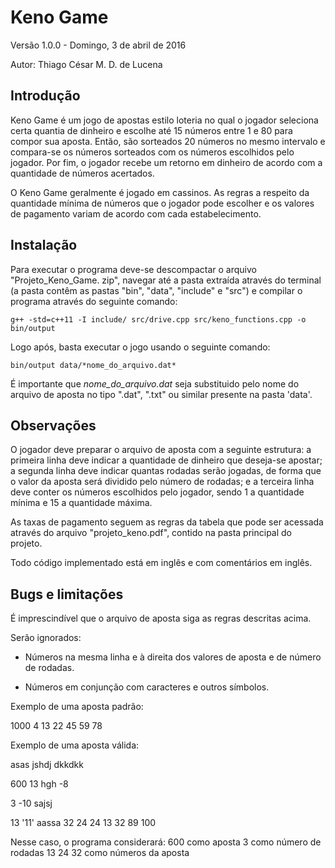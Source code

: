 Keno Game
=====================================================================================

Versão 1.0.0 - Domingo, 3 de abril de 2016

Autor: Thiago César M. D. de Lucena


Introdução
--------------------------------------------------------------------------------------

Keno Game é um jogo de apostas estilo loteria no qual o jogador seleciona certa
quantia de dinheiro e escolhe até 15 números entre 1 e 80 para compor sua aposta. 
Então, são sorteados 20 números no mesmo intervalo e compara-se os números sorteados 
com os números escolhidos pelo jogador. Por fim, o jogador recebe um retorno em 
dinheiro de acordo com a quantidade de números acertados.

O Keno Game geralmente é jogado em cassinos. As regras a respeito da quantidade 
mínima de números que o jogador pode escolher e os valores de pagamento variam de 
acordo com cada estabelecimento.


Instalação
--------------------------------------------------------------------------------------

Para executar o programa deve-se descompactar o arquivo "Projeto_Keno_Game.
zip", navegar até a pasta extraída através do terminal (a pasta contêm 
as pastas "bin", "data", "include" e "src") e compilar o programa 
através do seguinte comando:

	g++ -std=c++11 -I include/ src/drive.cpp src/keno_functions.cpp -o bin/output 

Logo após, basta executar o jogo usando o seguinte comando:
	
	bin/output data/*nome_do_arquivo.dat*

É importante que *nome_do_arquivo.dat* seja substituido pelo nome do
arquivo de aposta no tipo ".dat", ".txt" ou similar presente na pasta 'data'.


Observações
--------------------------------------------------------------------------------------

O jogador deve preparar o arquivo de aposta com a seguinte estrutura: a primeira
linha deve indicar a quantidade de dinheiro que deseja-se apostar; a segunda linha
deve indicar quantas rodadas serão jogadas, de forma que o valor da aposta será 
dividido pelo número de rodadas; e a terceira linha deve conter os números escolhidos
pelo jogador, sendo 1 a quantidade mínima e 15 a quantidade máxima.

As taxas de pagamento seguem as regras da tabela que pode ser acessada através do 
arquivo "projeto_keno.pdf", contido na pasta principal do projeto.

Todo código implementado está em inglês e com comentários em inglês.


Bugs e limitações
--------------------------------------------------------------------------------------

É imprescindível que o arquivo de aposta siga as regras descritas acima.

Serão ignorados:

- Números na mesma linha e à direita dos valores de aposta e de número de rodadas.

- Números em conjunção com caracteres e outros símbolos.

Exemplo de uma aposta padrão:

1000
4
13 22 45 59 78

Exemplo de uma aposta válida:

asas
jshdj
dkkdkk


600 13 hgh -8

3 -10 sajsj

13 '11' aassa 32 24 24 13 32 89 100

Nesse caso, o programa considerará:
600 como aposta
3 como número de rodadas
13 24 32 como números da aposta
